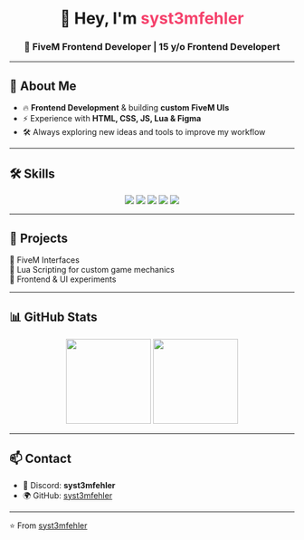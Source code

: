 <!-- Banner / Header -->
<h1 align="center">👋 Hey, I'm <span style="color:#f5426c">syst3mfehler</span></h1>
<h3 align="center">🎨 FiveM Frontend Developer | 15 y/o Frontend Developert</h3>

---

## 🚀 About Me
- 🔥 **Frontend Development** & building **custom FiveM UIs**   
- ⚡ Experience with **HTML, CSS, JS, Lua & Figma**  
- 🛠 Always exploring new ideas and tools to improve my workflow  

---

## 🛠 Skills
<p align="center">
  <img src="https://img.shields.io/badge/HTML5-E34F26?style=for-the-badge&logo=html5&logoColor=white" />
  <img src="https://img.shields.io/badge/CSS3-1572B6?style=for-the-badge&logo=css3&logoColor=white" />
  <img src="https://img.shields.io/badge/JavaScript-F7DF1E?style=for-the-badge&logo=javascript&logoColor=black" />
  <img src="https://img.shields.io/badge/Lua-2C2D72?style=for-the-badge&logo=lua&logoColor=white" />
  <img src="https://img.shields.io/badge/Figma-F24E1E?style=for-the-badge&logo=figma&logoColor=white" />
</p>

---

## 📂 Projects
🔹 FiveM Interfaces  
🔹 Lua Scripting for custom game mechanics  
🔹 Frontend & UI experiments  

---

## 📊 GitHub Stats
<p align="center">
  <img src="https://github-readme-stats.vercel.app/api?username=syst3mfehler&show_icons=true&theme=radical" height="150"/>
  <img src="https://github-readme-stats.vercel.app/api/top-langs/?username=syst3mfehler&layout=compact&theme=radical" height="150"/>
</p>

---

## 📫 Contact
- 💬 Discord: **syst3mfehler**  
- 🌍 GitHub: [syst3mfehler](https://github.com/syst3mfehler)  

---
⭐️ From [syst3mfehler](https://github.com/syst3mfehler)
